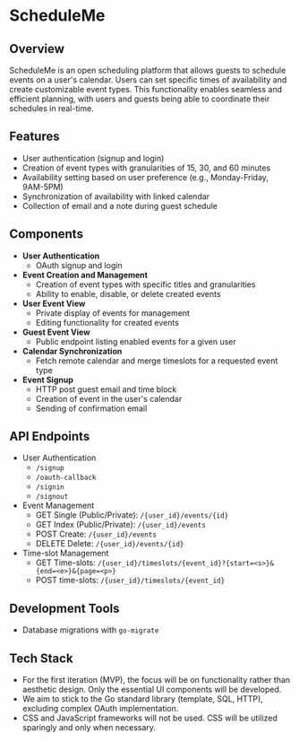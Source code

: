 # ScheduleMe

## Overview

ScheduleMe is an open scheduling platform that allows guests to schedule events on a user's calendar. Users can set specific times of availability and create customizable event types. This functionality enables seamless and efficient planning, with users and guests being able to coordinate their schedules in real-time.

## Features

- User authentication (signup and login)
- Creation of event types with granularities of 15, 30, and 60 minutes
- Availability setting based on user preference (e.g., Monday-Friday, 9AM-5PM)
- Synchronization of availability with linked calendar
- Collection of email and a note during guest schedule

## Components

- **User Authentication**
  - OAuth signup and login
- **Event Creation and Management**
  - Creation of event types with specific titles and granularities
  - Ability to enable, disable, or delete created events
- **User Event View**
  - Private display of events for management
  - Editing functionality for created events
- **Guest Event View**
  - Public endpoint listing enabled events for a given user
- **Calendar Synchronization**
  - Fetch remote calendar and merge timeslots for a requested event type
- **Event Signup**
  - HTTP post guest email and time block
  - Creation of event in the user's calendar
  - Sending of confirmation email

## API Endpoints

- User Authentication
  - `/signup`
  - `/oauth-callback`
  - `/signin`
  - `/signout`
- Event Management
  - GET Single (Public/Private): `/{user_id}/events/{id}`
  - GET Index (Public/Private): `/{user_id}/events`
  - POST Create: `/{user_id}/events`
  - DELETE Delete: `/{user_id}/events/{id}`
- Time-slot Management
  - GET Time-slots: `/{user_id}/timeslots/{event_id}?{start=<s>}&{end=<e>}&{page=<p>}`
  - POST time-slots: `/{user_id}/timeslots/{event_id}`

## Development Tools

- Database migrations with `go-migrate`

## Tech Stack

- For the first iteration (MVP), the focus will be on functionality rather than aesthetic design. Only the essential UI components will be developed.
- We aim to stick to the Go standard library (template, SQL, HTTP), excluding complex OAuth implementation.
- CSS and JavaScript frameworks will not be used. CSS will be utilized sparingly and only when necessary.
